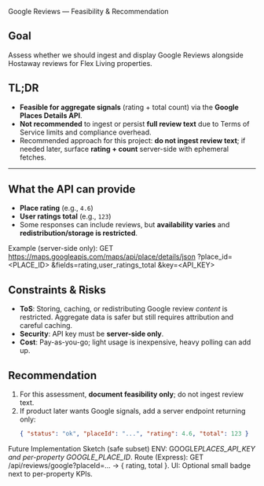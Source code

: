 Google Reviews — Feasibility & Recommendation

## Goal

Assess whether we should ingest and display Google Reviews alongside Hostaway reviews for Flex Living properties.

## TL;DR

- **Feasible for aggregate signals** (rating + total count) via the **Google Places Details API**.
- **Not recommended** to ingest or persist **full review text** due to Terms of Service limits and compliance overhead.
- Recommended approach for this project: **do not ingest review text**; if needed later, surface **rating + count** server-side with ephemeral fetches.

---

## What the API can provide

- **Place rating** (e.g., `4.6`)
- **User ratings total** (e.g., `123`)
- Some responses can include reviews, but **availability varies** and **redistribution/storage is restricted**.

Example (server-side only):
GET https://maps.googleapis.com/maps/api/place/details/json
?place_id=<PLACE_ID>
&fields=rating,user_ratings_total
&key=<API_KEY>

## Constraints & Risks

- **ToS**: Storing, caching, or redistributing Google review _content_ is restricted. Aggregate data is safer but still requires attribution and careful caching.
- **Security**: API key must be **server-side only**.
- **Cost**: Pay-as-you-go; light usage is inexpensive, heavy polling can add up.

## Recommendation

1. For this assessment, **document feasibility only**; do not ingest review text.
2. If product later wants Google signals, add a server endpoint returning only:
   ```json
   { "status": "ok", "placeId": "...", "rating": 4.6, "total": 123 }
   ```

Future Implementation Sketch (safe subset)
ENV: GOOGLE*PLACES_API_KEY and per-property GOOGLE_PLACE_ID*<SLUG>.
Route (Express): GET /api/reviews/google?placeId=... → { rating, total }.
UI: Optional small badge next to per-property KPIs.
